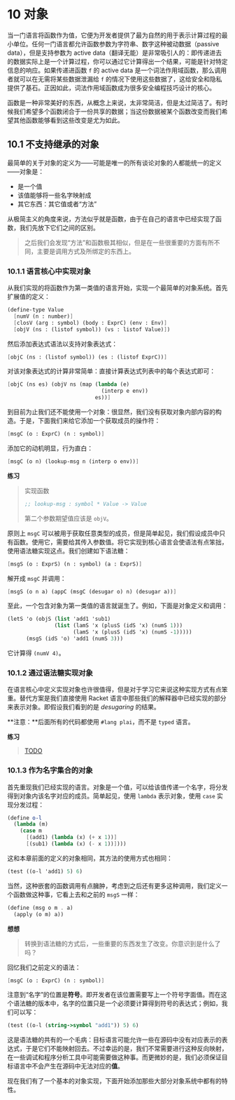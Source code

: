 # 10 对象

当一门语言将函数作为值，它便为开发者提供了最为自然的用于表示计算过程的最小单位。任何一门语言都允许函数参数为字符串、数字这种被动数据（passive data），但是支持参数为 active data（翻译无能）是非常吸引人的：即传递进去的数据实际上是一个计算过程，你可以通过它计算得出一个结果，可能是针对特定信息的响应。如果传递进函数 `f` 的 active data 是一个词法作用域函数，那么调用者就可以在无需将某些数据泄漏给 `f` 的情况下使用这些数据了，这给安全和隐私提供了基石。正因如此，词法作用域函数成为很多安全编程技巧设计的核心。

函数是一种非常美好的东西，从概念上来说，太非常简洁，但是太过简洁了。有时候我们希望多个函数闭合于一份共享的数据；当这份数据被某个函数改变而我们希望其他函数能够看到这些改变是尤为如此。

## 10.1 不支持继承的对象

最简单的关于对象的定义为——可能是唯一的所有谈论对象的人都能统一的定义——对象是：

* 是一个值
* 该值能够将一些名字映射成
* 其它东西：其它值或者“方法”

从极简主义的角度来说，方法似乎就是函数，由于在自己的语言中已经实现了函数，我们先放下它们之间的区别。

> 之后我们会发现“方法”和函数极其相似，但是在一些很重要的方面有所不同，主要是调用方式及所绑定的东西上。

### 10.1.1 语言核心中实现对象

从我们实现的将函数作为第一类值的语言开始，实现一个最简单的对象系统。首先扩展值的定义：

```scheme
(define-type Value
  [numV (n : number)]
  [closV (arg : symbol) (body : ExprC) (env : Env)]
  [objV (ns : (listof symbol)) (vs : listof Value)])
```

然后添加表达式语法以支持对象表达式：

```scheme
[objC (ns : (listof symbol)) (es : (listof ExprC))]
```

对该对象表达式的计算非常简单：直接计算表达式列表中的每个表达式即可：

```scheme
[objC (ns es) (objV ns (map (lambda (e)
                              (interp e env))
                            es))]
```

到目前为止我们还不能使用一个对象：很显然，我们没有获取对象内部内容的构造。于是，下面我们来给它添加一个获取成员的操作符：

```scheme
[msgC (o : ExprC) (n : symbol)]
```

添加它的动机明显，行为直白：

```scheme
[msgC (o n) (lookup-msg n (interp o env))]
```

**练习**

> 实现函数
>
> ```scheme
> ;; lookup-msg : symbol * Value -> Value
> ```
>
> 第二个参数期望值应该是 `objV`。

原则上 `msgC` 可以被用于获取任意类型的成员，但是简单起见，我们假设成员中只有函数。使用它，需要给其传入参数值。将它实现到核心语言会使语法有点笨拙，使用语法糖实现这点。我们创建如下语法糖：

```scheme
[msgS (o : ExprS) (n : symbol) (a : ExprS)]
```

解开成 `msgC` 并调用：

```scheme
[msgS (o n a) (appC (msgC (desugar o) n) (desugar a))]
```

至此，一个包含对象为第一类值的语言就诞生了。例如，下面是对象定义和调用：

```scheme
(letS 'o (objS (list 'add1 'sub1)
               (list (lamS 'x (plusS (idS 'x) (numS 1)))
                     (lamS 'x (plusS (idS 'x) (numS -1)))))
      (msgS (idS 'o) 'add1 (numS 3)))
```

它计算得 `(numV 4)`。

### 10.1.2 通过语法糖实现对象

在语言核心中定义实现对象也许很值得，但是对于学习它来说这种实现方式有点笨重。替代方案是我们直接使用 Racket 语言中那些我们的解释器中已经实现的部分来表示对象。即假设我们看到的是 *desugaring* 的结果。


**注意：**后面所有的代码都使用 `#lang plai`，而不是 `typed` 语言。

**练习**
> [TODO](http://cs.brown.edu/courses/cs173/2012/book/Objects.html#%28part._.Objects_by_.Desugaring%29)

### 10.1.3 作为名字集合的对象

首先重现我们已经实现的语言。对象是一个值，可以给该值传递一个名字，将分发得到对象内该名字对应的成员。简单起见，使用 `lambda` 表示对象，使用 `case` 实现分发过程：

```scheme
(define o-l
  (lambda (m)
    (case m
      [(add1) (lambda (x) (+ x 1))]
      [(sub1) (lambda (x) (- x 1))])))
```

这和本章前面的定义的对象相同，其方法的使用方式也相同：

```scheme
(test ((o-l 'add1) 5) 6)
```

当然，这种嵌套的函数调用有点臃肿，考虑到之后还有更多这种调用，我们定义一个函数做这种事，它看上去和之前的 `msgS` 一样：

```scheme
(define (msg o m . a)
  (apply (o m) a))
```

**想想**
> 转换到语法糖的方式后，一些重要的东西发生了改变。你意识到是什么了吗？

回忆我们之前定义的语法：

```scheme
[msgC (o : ExprC) (n : symbol)]
```

注意到“名字”的位置是**符号**。即开发者在该位置需要写上一个符号字面值。而在这个语法糖的版本中，名字的位置只是一个必须要计算得到符号的表达式；例如，我们可以写：

```scheme
(test ((o-l (string->symbol "add1")) 5) 6)
```

这是语法糖的共有的一个毛病：目标语言可能允许一些在源码中没有对应表示的表达式，于是它们不能映射回去。不过幸运的是，我们不常需要进行这种反向映射，在一些调试和程序分析工具中可能需要做这种事。而更微妙的是，我们必须保证目标语言中不会产生在源码中无法对应的**值**。

现在我们有了一个基本的对象实现，下面开始添加那些大部分对象系统中都有的特性。
